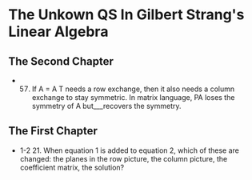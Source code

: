 # The Unkown QS In Gilbert Strang's Linear Algebra
## The Second Chapter
+ 57. If A = A T needs a row exchange, then it also needs a column exchange to stay symmetric. In matrix language, PA loses the symmetry of A but___recovers the symmetry.
## The First Chapter
+ 1-2 21. When equation 1 is added to equation 2, which of these are changed: the planes in
the row picture, the column picture, the coefficient matrix, the solution?
